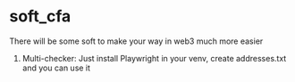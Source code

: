 # soft_cfa
There will be some soft to make your way in web3 much more easier
1. Multi-checker:
   Just install Playwright in your venv, create addresses.txt and you can use it
